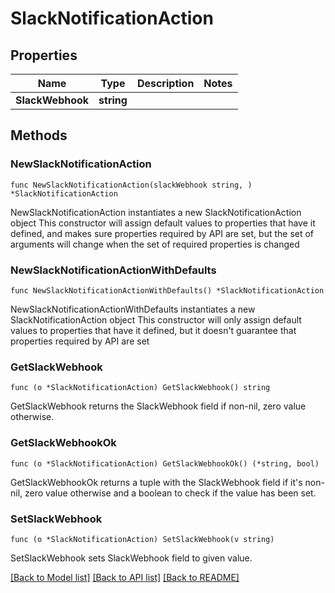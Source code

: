 # SlackNotificationAction

## Properties

Name | Type | Description | Notes
------------ | ------------- | ------------- | -------------
**SlackWebhook** | **string** |  | 

## Methods

### NewSlackNotificationAction

`func NewSlackNotificationAction(slackWebhook string, ) *SlackNotificationAction`

NewSlackNotificationAction instantiates a new SlackNotificationAction object
This constructor will assign default values to properties that have it defined,
and makes sure properties required by API are set, but the set of arguments
will change when the set of required properties is changed

### NewSlackNotificationActionWithDefaults

`func NewSlackNotificationActionWithDefaults() *SlackNotificationAction`

NewSlackNotificationActionWithDefaults instantiates a new SlackNotificationAction object
This constructor will only assign default values to properties that have it defined,
but it doesn't guarantee that properties required by API are set

### GetSlackWebhook

`func (o *SlackNotificationAction) GetSlackWebhook() string`

GetSlackWebhook returns the SlackWebhook field if non-nil, zero value otherwise.

### GetSlackWebhookOk

`func (o *SlackNotificationAction) GetSlackWebhookOk() (*string, bool)`

GetSlackWebhookOk returns a tuple with the SlackWebhook field if it's non-nil, zero value otherwise
and a boolean to check if the value has been set.

### SetSlackWebhook

`func (o *SlackNotificationAction) SetSlackWebhook(v string)`

SetSlackWebhook sets SlackWebhook field to given value.



[[Back to Model list]](../README.md#documentation-for-models) [[Back to API list]](../README.md#documentation-for-api-endpoints) [[Back to README]](../README.md)


